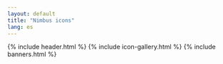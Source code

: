 ```yaml
---
layout: default
title: "Nimbus icons"
lang: es
---
```


<div class="container"> 
	{% include header.html %}
	{% include icon-gallery.html %}
	{% include banners.html %}
</div>